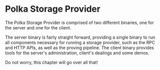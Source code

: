 # Polka Storage Provider

The Polka Storage Provider is comprised of two different binaries, one for the server and one for the client.

The server binary is fairly straight forward, providing a single binary to run all components necessary for running a storage provider,
such as the RPC and HTTP APIs, as well as the proving pipeline.
The client binary provides tools for the server's administration, client's dealings and some demos.

Do not worry, this chapter will go over all that!




